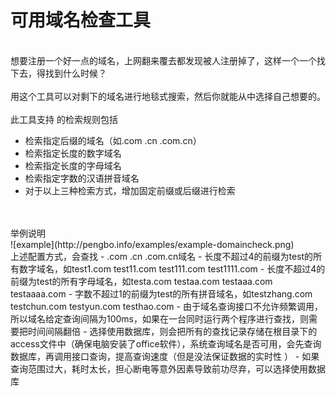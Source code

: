 # 可用域名检查工具
<br/> 想要注册一个好一点的域名，上网翻来覆去都发现被人注册掉了，这样一个一个找下去，得找到什么时候？
<br/>
<br/> 用这个工具可以对剩下的域名进行地毯式搜索，然后你就能从中选择自己想要的。
<br/> 
<br/> 此工具支持 的检索规则包括
- 检索指定后缀的域名（如.com .cn .com.cn）
- 检索指定长度的数字域名
- 检索指定长度的字母域名
- 检索指定字数的汉语拼音域名
- 对于以上三种检索方式，增加固定前缀或后缀进行检索
<br/>
<br/>举例说明
<br/>![example](http://pengbo.info/examples/example-domaincheck.png)
<br/>上述配置方式，会查找
- .com .cn .com.cn域名
- 长度不超过4的前缀为test的所有数字域名，如test1.com test11.com test111.com test1111.com
- 长度不超过4的前缀为test的所有字母域名，如testa.com testaa.com testaaa.com testaaaa.com
- 字数不超过1的前缀为test的所有拼音域名，如testzhang.com testchun.com testyun.com testhao.com
- 由于域名查询接口不允许频繁调用，所以域名给定查询间隔为100ms，如果在一台同时运行两个程序进行查找，则需要把时间间隔翻倍
- 选择使用数据库，则会把所有的查找记录存储在根目录下的access文件中（确保电脑安装了office软件），系统查询域名是否可用，会先查询数据库，再调用接口查询，提高查询速度（但是没法保证数据的实时性 ）
- 如果查询范围过大，耗时太长，担心断电等意外因素导致前功尽弃，可以选择使用数据库
